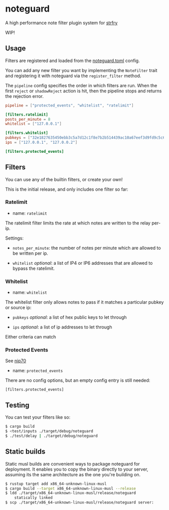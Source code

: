 
# noteguard

A high performance note filter plugin system for [strfry]

WIP!

## Usage

Filters are registered and loaded from the [noteguard.toml](noteguard.toml) config.

You can add any new filter you want by implementing the `NoteFilter` trait and registering it with noteguard via the `register_filter` method.

The `pipeline` config specifies the order in which filters are run. When the first `reject` or `shadowReject` action is hit, then the pipeline stops and returns the rejection error.

```toml
pipeline = ["protected_events", "whitelist", "ratelimit"]

[filters.ratelimit]
posts_per_minute = 8
whitelist = ["127.0.0.1"]

[filters.whitelist]
pubkeys = ["32e1827635450ebb3c5a7d12c1f8e7b2b514439ac10a67eef3d9fd9c5c68e245"]
ips = ["127.0.0.1", "127.0.0.2"]

[filters.protected_events]
```

## Filters

You can use any of the builtin filters, or create your own!

This is the initial release, and only includes one filter so far:

### Ratelimit

* name: `ratelimit`

The ratelimit filter limits the rate at which notes are written to the relay per-ip.

Settings:

- `notes_per_minute`: the number of notes per minute which are allowed to be written per ip.

- `whitelist` *optional*: a list of IP4 or IP6 addresses that are allowed to bypass the ratelimit.

### Whitelist

* name: `whitelist`

The whitelist filter only allows notes to pass if it matches a particular pubkey or source ip:

- `pubkeys` *optional*: a list of hex public keys to let through

- `ips` *optional*: a list of ip addresses to let through

Either criteria can match

### Protected Events

See [nip70]

* name: `protected_events`

There are no config options, but an empty config entry is still needed:

`[filters.protected_events]`

## Testing

You can test your filters like so:

```sh
$ cargo build
$ <test/inputs ./target/debug/noteguard
$ ./test/delay | ./target/debug/noteguard
```

## Static builds

Static musl builds are convenient ways to package noteguard for deployment. It enables you to copy the binary directly to your server, assuming its the same architecture as the one you're building on.

```sh
$ rustup target add x86_64-unknown-linux-musl
$ cargo build --target x86_64-unknown-linux-musl --release
$ ldd ./target/x86_64-unknown-linux-musl/release/noteguard
	statically linked
$ scp ./target/x86_64-unknown-linux-musl/release/noteguard server:
```

[strfry]: https://github.com/hoytech/strfry
[nip70]: https://github.com/nostr-protocol/nips/blob/protected-events-tag/70.md
